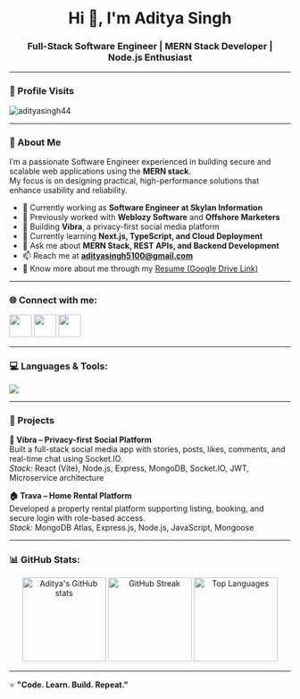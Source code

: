 <h1 align="center">Hi 👋, I'm Aditya Singh</h1>
<h3 align="center">Full-Stack Software Engineer | MERN Stack Developer | Node.js Enthusiast</h3>

---
### 🧮 Profile Visits
<p align="left"> <img src="https://komarev.com/ghpvc/?username=adityasingh44&label=Profile%20views&color=0e75b6&style=flat" alt="adityasingh44" /> </p>

---

### 🧩 About Me  
I’m a passionate Software Engineer experienced in building secure and scalable web applications using the **MERN stack**.  
My focus is on designing practical, high-performance solutions that enhance usability and reliability.

- 💼 Currently working as **Software Engineer at Skylan Information**
- 🧠 Previously worked with **Weblozy Software** and **Offshore Marketers**
- 🔭 Building **Vibra**, a privacy-first social media platform
- 🌱 Currently learning **Next.js, TypeScript, and Cloud Deployment**
- 💬 Ask me about **MERN Stack, REST APIs, and Backend Development**
- 📫 Reach me at **adityasingh5100@gmail.com**
- 🪪 Know more about me through my [Resume (Google Drive Link)](https://drive.google.com/file/d/1vGyaJIFACBJjnZQg57Uel-Cn8xh18bbG/view?usp=sharing)
---

### 🌐 Connect with me:
<p align="left">
<a href="https://www.linkedin.com/in/aditya-singh-software-developer/" target="_blank"><img src="https://skillicons.dev/icons?i=linkedin" height="40" /></a>
<a href="https://github.com/adityasingh44" target="_blank"><img src="https://skillicons.dev/icons?i=github" height="40" /></a>
<a href="mailto:adityasingh5100@gmail.com" target="_blank"><img src="https://skillicons.dev/icons?i=gmail" height="40" /></a>
</p>

---

### 💻 Languages & Tools:
<p align="left">
<img src="https://skillicons.dev/icons?i=js,ts,react,nextjs,nodejs,express,mongodb,mysql,html,css,tailwind,bootstrap,postman,git,github,vscode,figma,aws,docker,wordpress,php" />
</p>

---

### 🚀 Projects  

**🧱 Vibra – Privacy-first Social Platform**  
Built a full-stack social media app with stories, posts, likes, comments, and real-time chat using Socket.IO.  
_Stack:_ React (Vite), Node.js, Express, MongoDB, Socket.IO, JWT, Microservice architecture  

**🏠 Trava – Home Rental Platform**  
Developed a property rental platform supporting listing, booking, and secure login with role-based access.  
_Stack:_ MongoDB Atlas, Express.js, Node.js, JavaScript, Mongoose  

---

### 📊 GitHub Stats:
<p align="center">
  <img src="https://github-readme-stats.vercel.app/api?username=adityasingh44&show_icons=true&theme=tokyonight" alt="Aditya's GitHub stats" height="150"/>
  <img src="https://github-readme-streak-stats.herokuapp.com/?user=adityasingh44&theme=tokyonight" alt="GitHub Streak" height="150"/>
  <img src="https://github-readme-stats.vercel.app/api/top-langs/?username=adityasingh44&layout=compact&theme=tokyonight" alt="Top Languages" height="150"/>
</p>

---




⭐ **"Code. Learn. Build. Repeat."**
